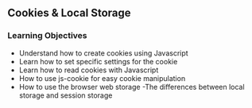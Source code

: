 ## Cookies & Local Storage

### Learning Objectives

   - Understand how to create cookies using Javascript
   - Learn how to set specific settings for the cookie
   - Learn how to read cookies with Javascript
   - How to use js-cookie for easy cookie manipulation
   - How to use the browser web storage
    -The differences between local storage and session storage